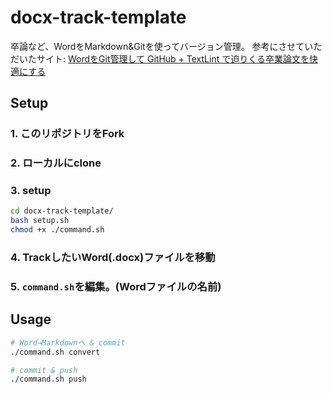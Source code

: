 # docx-track-template

卒論など、WordをMarkdown&Gitを使ってバージョン管理。
参考にさせていただいたサイト: [WordをGit管理して GitHub + TextLint で迫りくる卒業論文を快適にする](https://blog.ue-y.me/word-git-textlint/)

## Setup

### 1. このリポジトリをFork

### 2. ローカルにclone

### 3. setup
```bash
cd docx-track-template/
bash setup.sh
chmod +x ./command.sh
```
### 4. TrackしたいWord(.docx)ファイルを移動

### 5. `command.sh`を編集。(Wordファイルの名前)

## Usage

```bash
# Word→Markdownへ & commit
./command.sh convert

# commit & push
./command.sh push
```

